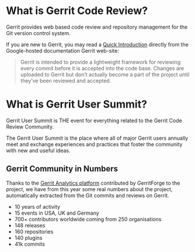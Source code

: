 # What is Gerrit Code Review?

Gerrit provides web based code review and repository management
for the Git version control system.

If you are new to Gerrit, you may read a [Quick Introduction](https://gerrit-review.googlesource.com/Documentation/intro-quick.html)
directly from the Google-hosted documentation Gerrit web-site:

> Gerrit is intended to provide a lightweight framework for reviewing
> every commit before it is accepted into the code base. Changes are
> uploaded to Gerrit but don’t actually become a part of the project
> until they’ve been reviewed and accepted.

# What is Gerrit User Summit?

Gerrit User Summit is THE event for everything related
to the Gerrit Code Review Community.

The Gerrit User Summit is the place where all of major Gerrit users
annually meet and exchange experiences and practices that foster the
community with new and useful ideas.

## Gerrit Community in Numbers

Thanks to the [Gerrit Analytics platform](https://gerrit-analytics.gerritforge.com/kibana/goto/17a71d794328f76f3a562959e4ec1b4c)
contributed by GerritForge to the project, we have from this year some real numbers about the
project, automatically extracted from the Git commits and reviews on Gerrit.

* 10 years of activity
* 15 events in USA, UK and Germany
* 700+ contributors worldwide coming from 250 organisations
* 148 releases
* 160 repositories
* 140 plugins
* 41k commits
